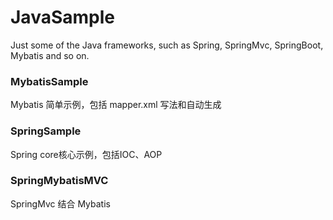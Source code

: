 # JavaSample
Just some of the Java frameworks, such as Spring, SpringMvc, SpringBoot, Mybatis and so on.

### MybatisSample  
Mybatis 简单示例，包括 mapper.xml 写法和自动生成

### SpringSample  
Spring core核心示例，包括IOC、AOP

### SpringMybatisMVC
SpringMvc 结合 Mybatis
